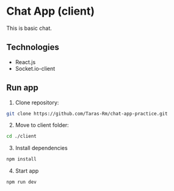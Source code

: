 # Chat App (client)

This is basic chat.

## Technologies

- React.js
- Socket.io-client

## Run app

1. Clone repository:
``` bash
git clone https://github.com/Taras-Rm/chat-app-practice.git
```

2. Move to client folder:
``` bash
cd ./client
```

3. Install dependencies
``` bash
npm install
```

4. Start app
``` bash
npm run dev
```